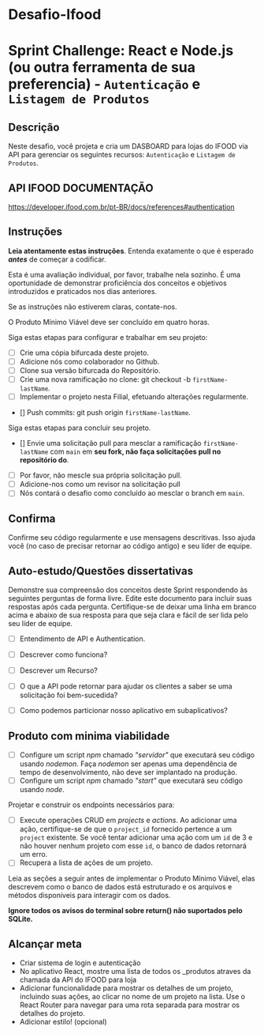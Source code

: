 # Desafio-Ifood

# Sprint Challenge: React e Node.js (ou outra ferramenta de sua preferencia) - `Autenticação` e `Listagem de Produtos`

## Descrição

Neste desafio, você projeta e cria um DASBOARD para lojas do IFOOD via API para gerenciar os seguintes recursos: `Autenticação` e `Listagem de Produtos`.

## API IFOOD DOCUMENTAÇÃO

https://developer.ifood.com.br/pt-BR/docs/references#authentication

## Instruções

**Leia atentamente estas instruções**. Entenda exatamente o que é esperado **_antes_** de começar a codificar.

Esta é uma avaliação individual, por favor, trabalhe nela sozinho. É uma oportunidade de demonstrar proficiência dos conceitos e objetivos introduzidos e praticados nos dias anteriores.

Se as instruções não estiverem claras, contate-nos.

O Produto Mínimo Viável deve ser concluído em quatro horas.

Siga estas etapas para configurar e trabalhar em seu projeto:

- [ ] Crie uma cópia bifurcada deste projeto.
- [ ] Adicione nós como colaborador no Github.
- [ ] Clone sua versão bifurcada do Repositório.
- [ ] Crie uma nova ramificação no clone: git checkout -b `firstName-lastName`.
- [ ] Implementar o projeto nesta Filial, efetuando alterações regularmente.
- [] Push commits: git push origin `firstName-lastName`.

Siga estas etapas para concluir seu projeto.

- [] Envie uma solicitação pull para mesclar a ramificação `firstName-lastName` com `main` em **seu fork, não faça solicitações pull no repositório do**.
- [ ] Por favor, não mescle sua própria solicitação pull.
- [ ] Adicione-nos como um revisor na solicitação pull
- [ ] Nós contará o desafio como concluído ao mesclar o branch em `main`.

## Confirma

Confirme seu código regularmente e use mensagens descritivas. Isso ajuda você (no caso de precisar retornar ao código antigo) e seu líder de equipe.

## Auto-estudo/Questões dissertativas

Demonstre sua compreensão dos conceitos deste Sprint respondendo às seguintes perguntas de forma livre. Edite este documento para incluir suas respostas após cada pergunta. Certifique-se de deixar uma linha em branco acima e abaixo de sua resposta para que seja clara e fácil de ser lida pelo seu líder de equipe.

- [ ] Entendimento de API e Authentication.

- [ ] Descrever como funciona?

- [ ] Descrever um Recurso?

- [ ] O que a API pode retornar para ajudar os clientes a saber se uma solicitação foi bem-sucedida?

- [ ] Como podemos particionar nosso aplicativo em subaplicativos?

## Produto com minima viabilidade

- [ ] Configure um script _npm_ chamado _"servidor"_ que executará seu código usando _nodemon_. Faça _nodemon_ ser apenas uma dependência de tempo de desenvolvimento, não deve ser implantado na produção.
- [ ] Configure um script _npm_ chamado _"start"_ que executará seu código usando _node_.

Projetar e construir os endpoints necessários para:

- [ ] Execute operações CRUD em _projects_ e _actions_. Ao adicionar uma ação, certifique-se de que o `project_id` fornecido pertence a um `project` existente. Se você tentar adicionar uma ação com um `id` de 3 e não houver nenhum projeto com esse `id`, o banco de dados retornará um erro.
- [ ] Recupera a lista de ações de um projeto.

Leia as seções a seguir antes de implementar o Produto Mínimo Viável, elas descrevem como o banco de dados está estruturado e os arquivos e métodos disponíveis para interagir com os dados.

**Ignore todos os avisos do terminal sobre return() não suportados pelo SQLite.**

## Alcançar meta

- Criar sistema de login e autenticação
- No aplicativo React, mostre uma lista de todos os _produtos atraves da chamada da API do IFOOD para loja
- Adicionar funcionalidade para mostrar os detalhes de um projeto, incluindo suas ações, ao clicar no nome de um projeto na lista. Use o React Router para navegar para uma rota separada para mostrar os detalhes do projeto.
- Adicionar estilo! (opcional)
